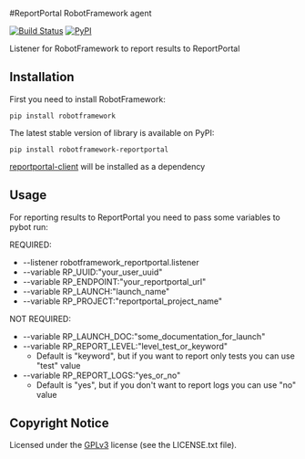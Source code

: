 #ReportPortal RobotFramework agent 

[![Build Status](https://travis-ci.org/reportportal/agent-Python-RobotFramework.svg?branch=master)](https://travis-ci.org/reportportal/agent-Python-RobotFramework)
[![PyPI](https://img.shields.io/pypi/v/robotframework-reportportal.svg?maxAge=2592000)](https://pypi.python.org/pypi/robotframework-reportportal)

Listener for RobotFramework to report results to ReportPortal

## Installation

First you need to install RobotFramework:

    pip install robotframework

The latest stable version of library is available on PyPI:

    pip install robotframework-reportportal

[reportportal-client](https://github.com/reportportal/client-Python) will be installed as a dependency

## Usage

For reporting results to ReportPortal you need to pass some variables to pybot run:

REQUIRED:
- --listener robotframework_reportportal.listener
- --variable RP_UUID:"your_user_uuid"
- --variable RP_ENDPOINT:"your_reportportal_url"
- --variable RP_LAUNCH:"launch_name"
- --variable RP_PROJECT:"reportportal_project_name"

NOT REQUIRED:
- --variable RP_LAUNCH_DOC:"some_documentation_for_launch"
- --variable RP_REPORT_LEVEL:"level_test_or_keyword"
    - Default is "keyword", but if you want to report only tests you can use "test" value
- --variable RP_REPORT_LOGS:"yes_or_no"
    - Default is "yes", but if you don't want to report logs you can use "no" value

## Copyright Notice
Licensed under the [GPLv3](https://www.gnu.org/licenses/quick-guide-gplv3.html)
license (see the LICENSE.txt file).
